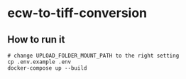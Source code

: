 # ecw-to-tiff-conversion

## How to run it
```
# change UPLOAD_FOLDER_MOUNT_PATH to the right setting
cp .env.example .env
docker-compose up --build
```
